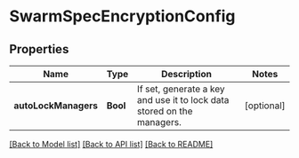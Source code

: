 # SwarmSpecEncryptionConfig

## Properties
Name | Type | Description | Notes
------------ | ------------- | ------------- | -------------
**autoLockManagers** | **Bool** | If set, generate a key and use it to lock data stored on the managers.  | [optional] 

[[Back to Model list]](../README.md#documentation-for-models) [[Back to API list]](../README.md#documentation-for-api-endpoints) [[Back to README]](../README.md)


